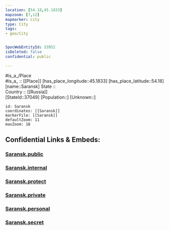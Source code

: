 ```yaml
---
location: [54.18,45.1833] 
mapzoom: [7,12] 
mapmarker: city 
type: City
tags:
- geo/City


SpocWebEntityId: 33952
isDeleted: false
confidential: public

---
```

#is_a_/Place  
#is_a_ :: [[Place]] 
[has_place_longitude::45.1833] 
[has_place_latitude::54.18] 
[name::Saransk] 
State ::  
Country :: [[Russia]]  
[StateId::37049] 
[Population::] 
[Unknown::] 


```leaflet
id: Saransk
coordinates: [[Saransk]] 
markerFile: [[Saransk]] 
defaultZoom: 11 
maxZoom: 18
```


## Confidential Links & Embeds: 

### [Saransk.public](/_public/\Earth\Continent\Europe\Europe~East\Russia\Russia~Volga\Mordovia~Republic\CitySaransk.public.md) 

### [Saransk.internal](/_internal/\Earth\Continent\Europe\Europe~East\Russia\Russia~Volga\Mordovia~Republic\CitySaransk.internal.md) 

### [Saransk.protect](/_protect/\Earth\Continent\Europe\Europe~East\Russia\Russia~Volga\Mordovia~Republic\CitySaransk.protect.md) 

### [Saransk.private](/_private/\Earth\Continent\Europe\Europe~East\Russia\Russia~Volga\Mordovia~Republic\CitySaransk.private.md) 

### [Saransk.personal](/_personal/\Earth\Continent\Europe\Europe~East\Russia\Russia~Volga\Mordovia~Republic\CitySaransk.personal.md) 

### [Saransk.secret](/_secret/\Earth\Continent\Europe\Europe~East\Russia\Russia~Volga\Mordovia~Republic\CitySaransk.secret.md)

